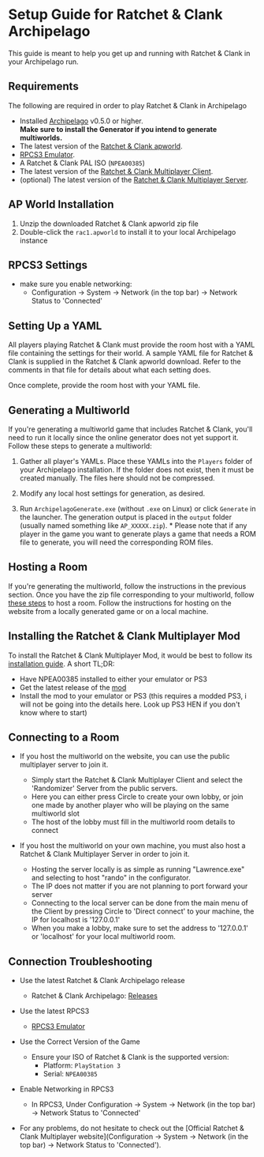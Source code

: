 # Setup Guide for Ratchet & Clank Archipelago

This guide is meant to help you get up and running with Ratchet & Clank in your Archipelago run.

## Requirements

The following are required in order to play Ratchet & Clank in Archipelago

- Installed [Archipelago](https://github.com/ArchipelagoMW/Archipelago/releases) v0.5.0 or higher.\
   **Make sure to install the Generator if you intend to generate multiworlds.**
- The latest version of the [Ratchet & Clank apworld](https://github.com/Panda291/Archipelago/releases).
- [RPCS3 Emulator](https://rpcs3.net/download).
- A Ratchet & Clank PAL ISO (`NPEA00385`)
- The latest version of the [Ratchet & Clank Multiplayer Client](https://github.com/bordplate/rac1-multiplayer/releases).
- (optional) The latest version of the [Ratchet & Clank Multiplayer Server](https://github.com/bordplate/Lawrence/releases).

## AP World Installation

1. Unzip the downloaded Ratchet & Clank apworld zip file
2. Double-click the `rac1.apworld` to install it to your local Archipelago instance

## RPCS3 Settings
- make sure you enable networking:
    - Configuration -> System -> Network (in the top bar) -> Network Status to 'Connected'

## Setting Up a YAML

All players playing Ratchet & Clank must provide the room host with a YAML file containing the settings for their world.
A sample YAML file for Ratchet & Clank is supplied in the Ratchet & Clank apworld download. Refer to the comments in that file for details about what each setting does.

Once complete, provide the room host with your YAML file.

## Generating a Multiworld

If you're generating a multiworld game that includes Ratchet & Clank, you'll need to run it locally since the online
generator does not yet support it. Follow these steps to generate a multiworld:

1. Gather all player's YAMLs. Place these YAMLs into the `Players` folder of your Archipelago installation. If the
   folder does not exist, then it must be created manually. The files here should not be compressed.

2. Modify any local host settings for generation, as desired.

3. Run `ArchipelagoGenerate.exe` (without `.exe` on Linux) or click `Generate` in the launcher. The generation output
   is placed in the `output` folder (usually named something like `AP_XXXXX.zip`). \* Please note that if any player in the game you want to generate plays a game that needs a ROM file to generate,
   you will need the corresponding ROM files.

## Hosting a Room

If you're generating the multiworld, follow the instructions in the previous section.
Once you have the zip file corresponding to your multiworld, follow [these steps](https://archipelago.gg/tutorial/Archipelago/setup/en#hosting-an-archipelago-server) to host a room.
Follow the instructions for hosting on the website from a locally generated game or on a local machine.

## Installing the Ratchet & Clank Multiplayer Mod
To install the Ratchet & Clank Multiplayer Mod, it would be best to follow its [installation guide](https://github.com/bordplate/rac1-multiplayer/blob/main/README.md).
A short TL;DR:
- Have NPEA00385 installed to either your emulator or PS3
- Get the latest release of the [mod](https://github.com/bordplate/rac1-multiplayer/releases)
- Install the mod to your emulator or PS3 (this requires a modded PS3, i will not be going into the details here. Look up PS3 HEN if you don't know where to start)

## Connecting to a Room

- If you host the multiworld on the website, you can use the public multiplayer server to join it.
  - Simply start the Ratchet & Clank Multiplayer Client and select the 'Randomizer' Server from the public servers.
  - Here you can either press Circle to create your own lobby, or join one made by another player who will be playing on the same multiworld slot
  - The host of the lobby must fill in the multiworld room details to connect

- If you host the multiworld on your own machine, you must also host a Ratchet & Clank Multiplayer Server in order to join it.
  - Hosting the server locally is as simple as running "Lawrence.exe" and selecting to host "rando" in the configurator.
  - The IP does not matter if you are not planning to port forward your server
  - Connecting to the local server can be done from the main menu of the Client by pressing Circle to 'Direct connect' to your machine, the IP for localhost is '127.0.0.1'
  - When you make a lobby, make sure to set the address to '127.0.0.1' or 'localhost' for your local multiworld room.

## Connection Troubleshooting

- Use the latest Ratchet & Clank Archipelago release

  - Ratchet & Clank Archipelago: [Releases](https://github.com/Panda291/Archipelago/releases)

- Use the latest RPCS3

  - [RPCS3 Emulator](https://rpcs3.net/download)

- Use the Correct Version of the Game

  - Ensure your ISO of Ratchet & Clank is the supported version:
    - Platform: `PlayStation 3`
    - Serial: `NPEA00385`


- Enable Networking in RPCS3
  - In RPCS3, Under Configuration -> System -> Network (in the top bar) -> Network Status to 'Connected'

- For any problems, do not hesitate to check out the [Official Ratchet & Clank Multiplayer website](Configuration -> System -> Network (in the top bar) -> Network Status to 'Connected').